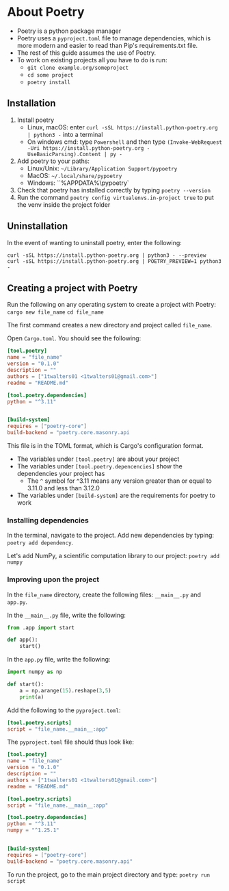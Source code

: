 # About Poetry
* Poetry is a python package manager
* Poetry uses a `pyproject.toml` file to manage dependencies, which is more modern and easier to read than Pip's requirements.txt file.
* The rest of this guide assumes the use of Poetry.
* To work on existing projects all you have to do is run:
	* `git clone example.org/someproject`
	* `cd some project`
	* `poetry install`

## Installation
1) Install poetry
	* Linux, macOS: enter `curl -sSL https://install.python-poetry.org | python3 -` into a terminal
	* On windows cmd: type `Powershell` and then type `(Invoke-WebRequest -Uri https://install.python-poetry.org -UseBasicParsing).Content | py -`
2) Add poetry to your paths:
	* Linux/Unix: `~/Library/Application Support/pypoetry`
	* MacOS: `~/.local/share/pypoetry`
	* Windows: ``%APPDATA%\pypoetry`
3) Check that poetry has installed correctly by typing `poetry --version`
4) Run the command `poetry config virtualenvs.in-project true` to put the venv inside the project folder

## Uninstallation
In the event of wanting to uninstall poetry, enter the following:

```
curl -sSL https://install.python-poetry.org | python3 - --preview
curl -sSL https://install.python-poetry.org | POETRY_PREVIEW=1 python3 -
```

## Creating a project with Poetry
Run the following on any operating system to create a project with Poetry:
`cargo new file_name`
`cd file_name`

The first command creates a new directory and project called `file_name`.

Open `Cargo.toml`. You should see the following:
```toml
[tool.poetry]
name = "file_name"
version = "0.1.0"
description = ""
authors = ["1twalters01 <1twalters01@gmail.com>"]
readme = "README.md"

[tool.poetry.dependencies]
python = "^3.11"


[build-system]
requires = ["poetry-core"]
build-backend = "poetry.core.masonry.api
```

This file is in the TOML format, which is Cargo's configuration format.
* The variables under `[tool.poetry]` are about your project
* The variables under `[tool.poetry.depencencies]` show the dependencies your project has
	* The `^` symbol for ^3.11 means any version greater than or equal to 3.11.0 and less than 3.12.0
* The variables under `[build-system]` are the requirements for poetry to work

### Installing dependencies
In the terminal, navigate to the project. Add new dependencies by typing: `poetry add dependency`.

Let's add NumPy, a scientific computation library to our project:
`poetry add numpy`

### Improving upon the project
In the `file_name` directory, create the following files: `__main__.py` and `app.py`.

In the `__main__.py` file, write the following:
```python
from .app import start

def app():
    start()
```

In the `app.py` file, write the following:
```python
import numpy as np

def start():
    a = np.arange(15).reshape(3,5)
    print(a)
```

Add the following to the `pyproject.toml`:
```toml
[tool.poetry.scripts]
script = "file_name.__main__:app"
```

The `pyproject.toml` file should thus look like:
```toml
[tool.poetry]
name = "file_name"
version = "0.1.0"
description = ""
authors = ["1twalters01 <1twalters01@gmail.com>"]
readme = "README.md"

[tool.poetry.scripts]
script = "file_name.__main__:app"

[tool.poetry.dependencies]
python = "^3.11"
numpy = "^1.25.1"


[build-system]
requires = ["poetry-core"]
build-backend = "poetry.core.masonry.api"
```

To run the project, go to the main project directory and type: `poetry run script`


